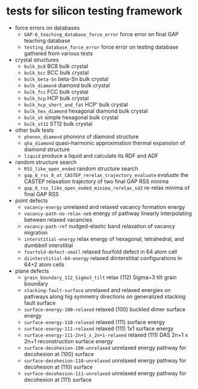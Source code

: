 # tests for silicon testing framework

* force errors on databases
  * `GAP-6_teaching_database_force_error` force error on final GAP teaching database
  * `testing_database_force_error` force error on testing database gathered from various tests
* crystal structures
  * `bulk_bc8` BC8 bulk crystal
  * `bulk_bcc` BCC bulk crystal
  * `bulk_beta-Sn` beta-Sn bulk crystal
  * `bulk_diamond` diamond bulk crystal
  * `bulk_fcc` FCC bulk crystal
  * `bulk_hcp` HCP bulk crystal
  * `bulk_hcp_short_and_fat` HCP' bulk crystal
  * `bulk_hex_diamond` hexagonal diamond bulk crystal
  * `bulk_sh` simple hexagonal bulk crystal
  * `bulk_st12` ST12 bulk crystal
* other bulk tests
  * `phonon_diamond` phonons of diamond structure
  * `qha_diamond` quasi-harmonic approximation thermal expansion of diamond structure
  * `liquid` produce a liquid and calculate its RDF and ADF
* random structure search
  * `RSS_like_open_ended` random structure search
  * `gap_6_rss_8_at_CASTEP_rerelax_trajectory_evaluate` _evaluate_ the CASTEP relaxation trajectory of two final GAP RSS minima
  * `gap_6_rss_like_open_ended_minima_rerelax_sd2` re-relax minima of final GAP RSS
* point defects
  * `vacancy-energy` unrelaxed and relaxed vacancy formation energy
  * `vacancy-path-no-relax-neb` energy of pathway linearly interpolating between relaxed vacancies
  * `vacancy-path-ref` nudged-elastic band relaxation of vacancy migration
  * `interstitial-energy` relax energy of hexagonal, tetrahedral, and dumbbell interstitial
  * `fourfold-defect-small` relaxed fourfold defect in 64 atom cell
  * `diinterstitial-64-energy` relaxed diinterstitial configurations in 64+2 atom cells
* plane defects
  * `grain_boundary_112_Sigma3_tilt` relax (112) Sigma=3 tilt grain boundary
  * `stacking-fault-surface` unrelaxed and relaxed energies on pathways along hig symmetry directions on generalized stacking fault surface
  * `surface-energy-100-relaxed` relaxed (100) buckled dimer surface energy
  * `surface-energy-110-relaxed` relaxed (111) surface energy
  * `surface-energy-111-relaxed` relaxed (111) 1x1 surface energy
  * `surface-energy-111-2n+1_x_2n+1-relaxed` relaxed (111) DAS 2n+1 x 2n+1 reconstruction surface energy
  * `surface-decohesion-100-unrelaxed` unrelaxed energy pathway for decohesion at (100) surface
  * `surface-decohesion-110-unrelaxed` unrelaxed energy pathway for decohesion at (110) surface
  * `surface-decohesion-111-unrelaxed` unrelaxed energy pathway for decohesion at (111) surface
